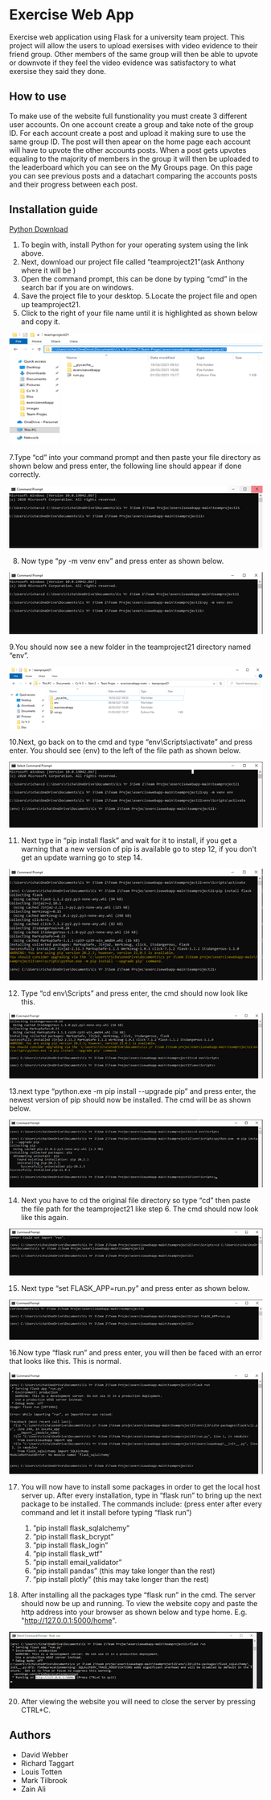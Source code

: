 # Exercise Web App

Exercise web application using Flask for a university team project. This project will allow the users to upload exersises with video evidence to their friend group.
Other members of the same group will then be able to upvote or downvote if they feel the video evidence was satisfactory to what exersise they said they done.

## How to use 

To make use of the website full funstionality you must create 3 different user accounts. On one account create a group and take note of the group ID. For each account create a post and upload it making sure to use the same group ID. The post will then apear on the home page each account will have to upvote the other accounts posts. When a post gets upvotes equaling to the majority of members in the group it will then be uploaded to the leaderboard which you can see on the My Groups page. On this page you can see previous posts and a datachart comparing the accounts posts and their progress between each post.

## Installation guide

[Python Download](https://www.python.org/downloads/)


1. To begin with, install Python for your operating system using the link above.
2. Next, download our project file called “teamproject21”(ask Anthony where it will be )
3. Open the command prompt, this can be done by typing “cmd” in the search bar if you are on windows.
4. Save the project file to your desktop.
5.Locate the project file and open up teamproject21.
6. Click to the right of your file name until it is highlighted as shown below and copy it.

![](teamproject21/exercisewebapp/images/installGuide1.png)

7.Type “cd” into your command prompt and then paste your file directory as shown below and press enter, the following line should appear if done correctly.

![](teamproject21/exercisewebapp/images/installGuide2.png)

8. Now type “py -m venv env” and press enter as shown below.

![](teamproject21/exercisewebapp/images/installGuide3.png)

9.You should now see a new folder in the teamproject21 directory named “env”.

![](teamproject21/exercisewebapp/images/installGuide4.png)

10.Next, go back on to the cmd and type “env\Scripts\activate” and press enter. You should see (env) to the left of the file path as shown below.

![](teamproject21/exercisewebapp/images/installGuide5.png)

11. Next type in “pip install flask” and wait for it to install, if you get a warning that a new version of pip is available go to step 12, if you don't get an update warning go to step 14.

![](teamproject21/exercisewebapp/images/installGuide6.png)

12. Type “cd env\Scripts” and press enter, the cmd should now look like this.

![](teamproject21/exercisewebapp/images/installGuide7.png)

13.next type “python.exe -m pip install --upgrade pip” and press enter, the newest version of pip should now be installed. The cmd will be as shown below.

![](teamproject21/exercisewebapp/images/installGuide8.png)

14. Next you have to cd the original file directory so type “cd” then paste the file path for the teamproject21 like step 6. The cmd should now look like this again.

![](teamproject21/exercisewebapp/images/installGuide9.png)

15. Next type “set FLASK_APP=run.py” and press enter as shown below.

![](teamproject21/exercisewebapp/images/installGuide10.png)

16.Now type “flask run” and press enter, you will then be faced with an error that looks like this. This is normal.

![](teamproject21/exercisewebapp/images/installGuide11.png)

17. You will now have to install some packages in order to get the local host server up. After every installation, type in “flask run” to bring up the next package to be installed. The commands include: (press enter after every command and let it install before typing “flask run”)
	1. ”pip install flask_sqlalchemy”
	2. ”pip install flask_bcrypt”
	3. ”pip install flask_login”
	4. ”pip install flask_wtf”
	5. ”pip install email_validator”
	6. ”pip install pandas” (this may take longer than the rest)
	7. ”pip install plotly” (this may take longer than the rest)
  
18. After installing all the packages type “flask run” in the cmd. The server should now be up and running. To view the website copy and paste the http address into your browser as shown below and type home. E.g. "http://127.0.0.1:5000/home".

![](teamproject21/exercisewebapp/images/installGuide12.png)


20. After viewing the website you will need to close the server by pressing CTRL+C.

## Authors 

* David Webber 
* Richard Taggart 
* Louis Totten
* Mark Tilbrook
* Zain Ali
